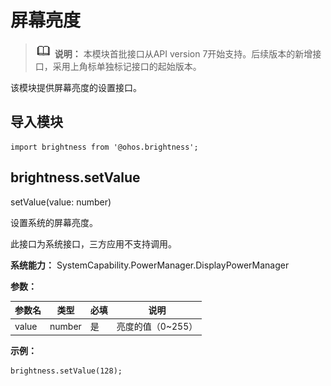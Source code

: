 # 屏幕亮度

> ![icon-note.gif](public_sys-resources/icon-note.gif) **说明：**
> 本模块首批接口从API version 7开始支持。后续版本的新增接口，采用上角标单独标记接口的起始版本。

该模块提供屏幕亮度的设置接口。


## 导入模块

```
import brightness from '@ohos.brightness';
```

## brightness.setValue

setValue(value: number)

设置系统的屏幕亮度。

此接口为系统接口，三方应用不支持调用。

**系统能力：** SystemCapability.PowerManager.DisplayPowerManager

**参数：**

| 参数名   | 类型     | 必填   | 说明          |
| ----- | ------ | ---- | ----------- |
| value | number | 是    | 亮度的值（0~255） |

**示例：**

```
brightness.setValue(128);
```
